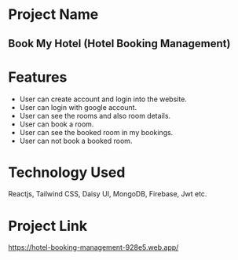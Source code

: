 # Project Name

## Book My Hotel (Hotel Booking Management)

# Features

* User can create account and login into the website.
* User can login with google account.
* User can see the rooms and also room details.
* User can book a room.
* User can see the booked room in my bookings.
* User can not book a booked room.

# Technology Used
Reactjs, Tailwind CSS, Daisy UI, MongoDB, Firebase, Jwt etc.

# Project Link

https://hotel-booking-management-928e5.web.app/

